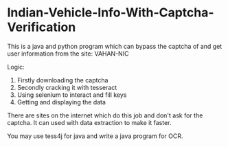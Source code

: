 # Indian-Vehicle-Info-With-Captcha-Verification
This is a java and python program which can bypass the captcha of and get user information from the site: VAHAN-NIC

Logic:
1. Firstly downloading the captcha
2. Secondly cracking it with tesseract 
3. Using selenium to interact and fill keys
4. Getting and displaying the data

There are sites on the internet which do this job and don't ask for the captcha. It can used with data extraction to make it faster.

You may use tess4j for java and write a java program for OCR.
